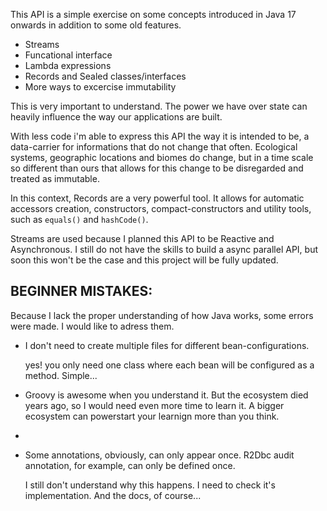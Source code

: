 
This API is a simple exercise on some concepts introduced in Java 17 onwards in addition to some old features.

- Streams
- Funcational interface
- Lambda expressions
- Records and Sealed classes/interfaces
- More ways to excercise immutability

This is very important to understand. The power we have over state can heavily influence the way our applications are built. 

With less code i'm able to express this API the way it is intended to be, a data-carrier for informations that do not change that often. Ecological systems, geographic locations and biomes do change, but in a time scale so different than ours that allows for this change to be disregarded and treated as immutable. 

In this context, Records are a very powerful tool. It allows for automatic accessors creation, constructors, compact-constructors and utility tools, such as `equals()` and `hashCode()`. 

Streams are used because I planned this API to be Reactive and Asynchronous. I still do not have the skills to build a async parallel API, but soon this won't be the case and this project will be fully updated.

## BEGINNER MISTAKES:

Because I lack the proper understanding of how Java works, some errors were made. I would like to adress them.

- I don't need to create multiple files for different bean-configurations.

    yes! you only need one class where each bean will be configured as a method. Simple...

- Groovy is awesome when you understand it. But the ecosystem died years ago, so I would need even more time to learn it. A bigger ecosystem can powerstart your learnign more than you think.

- 

- Some annotations, obviously, can only appear once. R2Dbc audit annotation, for example, can only be defined once.

    I still don't understand why this happens. I need to check it's implementation. And the docs, of course...

